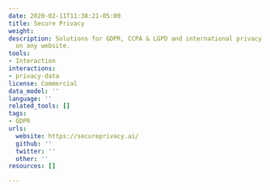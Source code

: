 ```yaml
---
date: 2020-02-11T11:38:21-05:00
title: Secure Privacy
weight: 
description: Solutions for GDPR, CCPA & LGPD and international privacy laws that work
  on any website.
tools:
- Interaction
interactions:
- privacy-data
license: Commercial
data_model: ''
language: ''
related_tools: []
tags:
- GDPR
urls:
  website: https://secureprivacy.ai/
  github: ''
  twitter: ''
  other: ''
resources: []

---
```

